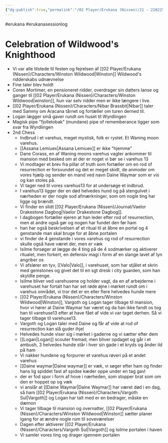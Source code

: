 ```yaml
---
{"dg-publish":true,"permalink":"/02 Player/Erukana (Nissen)/21 - 220225 - Changer of time - nisse 17 - steffen 1/"}
---
```


#erukana #erukanasessionlog 

# Celebration of Wildwood's Knighthood 

- Vi var alle tilstede til festen og fejrelsen af [[02 Player/Erukana (Nissen)/Characters/Winston Wildwood\|Winston]] Wildwood's ridderskabs udnævnelse
- Fine taler blev holdt 
- Coren Mortimer, en pensioneret ridder, overdrager sin datters lanse og ganger til [[02 Player/Erukana (Nissen)/Characters/Winston Wildwood\|winston]], hun var selv ridder men er ikke længere i live. 
- [[02 Player/Erukana (Nissen)/Characters/Nibar Brassbit\|Nibar]] taler med Sammy om Aracana tårnet og fortæller om turen derned til.
- Logan lægger små gaver rundt om huset til Wyrdlingen
- Magisk pipe "fjolletobak" (mundane) pipe of rememberance ligger som svar fra Wyrdlingen 
- 2nd Chess 
	- Indbrud i et varehus, meget mystisk, folk er rystet. Et Waning moon varehus. 
	- [[Assana Lemiuex\|Assana Lemiuex]] er ikke "hjemme"
	- Dane Corass, en af Waning moons varehus vagter ankommer til mansion med besked om at der er noget vi bør se i varehus 13
	- Vi modtager et brev fra pillar of truth som fortæller om en rod of resurrection er forsvundet og det er meget skidt, de anmoder om vores hjælp og sender en mand ved navn Daine Waymar som er vis og kan stoles på.
	- Vi tager ned til vores varehus13 for at undersøge et indbrud.
	- I varehus13 ligger der en død helvedes hund og på stengulvet i nærheden er der nogle sod afmærkninger, som om nogle ting har ligge og brændt.
	- Vi finder en slidt [[02 Player/Erukana (Nissen)/Journal/Vaelor Drakestone Dagbog\|Vaelor Drakestone Dagbog]]. 
	- I dagbogen fortæller ejeren at han leder efter rod of resurrection, men at andre også gør og nogen har fundet den før ham 
	- han har også beskrivelsen af et ritual til at åbne en portal og 4 genstande man skal bruge for at åbne portalen 
	- vi finder de 4 genstande i vores varehus og rod of resurrection skulle også have været der, men er væk
	- Isilme forsøger at lægge de 4 ting på de 4 sodmærker og aktiverer ritualet, men forkert, en defensiv magi i form af en slange lavet af lyn angriber os 
	- Vi afslører en tyv, [[Valo\|Valo]], i varehuset, som har stjålet et skrin med gemstones og givet det til en sgt dresk i city guarden, som han skyldte penge.
	- Isilme bliver ved varehusene og holder vagt, da en af arbejderne i varehuset har fortalt han har set røde øjne i mørket rundt om i varehus området, vi tror det er en eller flere helvedes hunde mere 
	- [[02 Player/Erukana (Nissen)/Characters/Winston Wildwood\|Winston]], Vargoth og Logan tager tilbage til mansion, hvor vi hører at Daine Waymar har været og da han ikke fandt os tog han til varehuse13 efter at have fået af vide vi var taget derhen. Så vi tager tilbage til varehuse13. 
	- Vargoth og Logan taler med Daine og får af vide at rod of resurrection kan slå guder ihjel
	- Helvedes hunde viser sig i mørket i gaderne og vi sætter efter dem 
	- [[Logan\|Logan]] scouter fremad, men bliver opdaget og går i et ambush, 3 helvedes hunde står i hver sin gade i et kryds og ånder ild på ham 
	- Vi nakker hundene og forpurrer et varehus røveri på et andet varehus 
	- [[Daine waymar\|Daine waymar]] er væk, vi søger efter ham og finder hans lig spiddet fast af spidse kæder oppe under en tag gavl 
	- der er fod spor i form af hove i nærheden, som stopper brat som om den er hoppet op og væk
	- vi anslår at [[Daine Waymar\|Daine Waymar]] har været død i en dag, så ham [[02 Player/Erukana (Nissen)/Characters/Vargoth Sul\|Vargoth]] og Logan har talt med er en bedrager, måske en dæmon
	- Vi tager tilbage til mansion og overnatter, [[02 Player/Erukana (Nissen)/Characters/Winston Wildwood\|Winston]] sætter planer igang for at ændre nogle rum til soveværelser 
	- Dagen efter aktiverer [[02 Player/Erukana (Nissen)/Characters/Vargoth Sul\|Vargoth]] og Isilme portalen i haven 
	- Vi samler vores ting og drager igennem portalen 